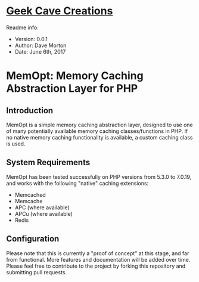 # [Geek Cave Creations](http://www.geekcavecreations.com)

Readme info:
- Version: 0.0.1
- Author: Dave Morton
- Date: June 6th, 2017

# MemOpt: Memory Caching Abstraction Layer for PHP

## Introduction

MemOpt is a simple memory caching abstraction layer, designed to use one of many potentially
available memory caching classes/functions in PHP. If no native memory caching functionality
is available, a custom caching class is used.

## System Requirements

MemOpt has been tested successfully on PHP versions from 5.3.0 to 7.0.19, and works with
the following "native" caching extensions:

- Memcached
- Memcache
- APC (where available)
- APCu (where available)
- Redis

## Configuration

Please note that this is currently a "proof of concept" at this stage, and far from functional.
More features and documentation will be added over time. Please feel free to contribute to
the project by forking this repository and submitting pull requests.


